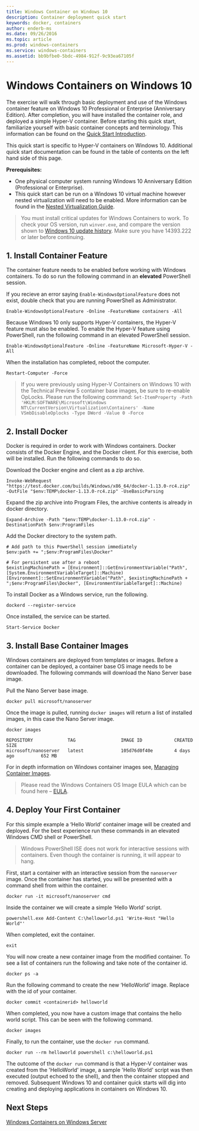 ```yaml
---
title: Windows Container on Windows 10
description: Container deployment quick start
keywords: docker, containers
author: enderb-ms
ms.date: 09/26/2016
ms.topic: article
ms.prod: windows-containers
ms.service: windows-containers
ms.assetid: bb9bfbe0-5bdc-4984-912f-9c93ea67105f
---
```


# Windows Containers on Windows 10

The exercise will walk through basic deployment and use of the Windows container feature on Windows 10 Professional or Enterprise (Anniversary Edition). After completion, you will have installed the container role, and deployed a simple Hyper-V container. Before starting this quick start, familiarize yourself with basic container concepts and terminology. This information can be found on the [Quick Start Introduction](./quick_start.md).

This quick start is specific to Hyper-V containers on Windows 10. Additional quick start documentation can be found in the table of contents on the left hand side of this page.

**Prerequisites:**

- One physical computer system running Windows 10 Anniversary Edition (Professional or Enterprise).   
- This quick start can be run on a Windows 10 virtual machine however nested virtualization will need to be enabled. More information can be found in the [Nested Virtualization Guide](https://msdn.microsoft.com/en-us/virtualization/hyperv_on_windows/user_guide/nesting).

> You must install critical updates for Windows Containers to work. 
> To check your OS version, run `winver.exe`, and compare the version shown to [Windows 10 update history](https://support.microsoft.com/en-us/help/12387/windows-10-update-history). 
> Make sure you have 14393.222 or later before continuing.

## 1. Install Container Feature

The container feature needs to be enabled before working with Windows containers. To do so run the following command in an **elevated** PowerShell session.

If you recieve an error saying `Enable-WindowsOptionalFeature` does not exist, double check that you are running PowerShell as Administrator.

```none
Enable-WindowsOptionalFeature -Online -FeatureName containers -All
```

Because Windows 10 only supports Hyper-V containers, the Hyper-V feature must also be enabled. To enable the Hyper-V feature using PowerShell, run the following command in an elevated PowerShell session.

```none
Enable-WindowsOptionalFeature -Online -FeatureName Microsoft-Hyper-V -All
```

When the installation has completed, reboot the computer.

```none
Restart-Computer -Force
```

> If you were previously using Hyper-V Containers on Windows 10 with the Technical Preview 5 container base images, be sure to re-enable OpLocks. Please run the following  command:  `Set-ItemProperty -Path 'HKLM:SOFTWARE\Microsoft\Windows NT\CurrentVersion\Virtualization\Containers' -Name VSmbDisableOplocks -Type DWord -Value 0 -Force`

## 2. Install Docker

Docker is required in order to work with Windows containers. Docker consists of the Docker Engine, and the Docker client. For this exercise, both will be installed. Run the following commands to do so.

Download the Docker engine and client as a zip archive.

```none
Invoke-WebRequest "https://test.docker.com/builds/Windows/x86_64/docker-1.13.0-rc4.zip" -OutFile "$env:TEMP\docker-1.13.0-rc4.zip" -UseBasicParsing
```

Expand the zip archive into Program Files, the archive contents is already in docker directory.

```none
Expand-Archive -Path "$env:TEMP\docker-1.13.0-rc4.zip" -DestinationPath $env:ProgramFiles
```

Add the Docker directory to the system path.

```none
# Add path to this PowerShell session immediately
$env:path += ";$env:ProgramFiles\Docker"

# For persistent use after a reboot
$existingMachinePath = [Environment]::GetEnvironmentVariable("Path",[System.EnvironmentVariableTarget]::Machine)
[Environment]::SetEnvironmentVariable("Path", $existingMachinePath + ";$env:ProgramFiles\Docker", [EnvironmentVariableTarget]::Machine)
```

To install Docker as a Windows service, run the following.

```none
dockerd --register-service
```

Once installed, the service can be started.

```none
Start-Service Docker
```

## 3. Install Base Container Images

Windows containers are deployed from templates or images. Before a container can be deployed, a container base OS image needs to be downloaded. The following commands will download the Nano Server base image.

Pull the Nano Server base image.

```none
docker pull microsoft/nanoserver
```

Once the image is pulled, running `docker images` will return a list of installed images, in this case the Nano Server image.

```none
docker images

REPOSITORY             TAG                 IMAGE ID            CREATED             SIZE
microsoft/nanoserver   latest              105d76d0f40e        4 days ago          652 MB
```

For in depth information on Windows container images see, [Managing Container Images](../management/manage_images.md).

> Please read the Windows Containers OS Image EULA which can be found here – [EULA](../Images_EULA.md).

## 4. Deploy Your First Container

For this simple example a ‘Hello World’ container image will be created and deployed. For the best experience run these commands in an elevated Windows CMD shell or PowerShell.

> Windows PowerShell ISE does not work for interactive sessions with containers. Even though the container is running, it will appear to hang.

First, start a container with an interactive session from the `nanoserver` image. Once the container has started, you will be presented with a command shell from within the container.  

```none
docker run -it microsoft/nanoserver cmd
```

Inside the container we will create a simple ‘Hello World’ script.

```none
powershell.exe Add-Content C:\helloworld.ps1 'Write-Host "Hello World"'
```   

When completed, exit the container.

```none
exit
```

You will now create a new container image from the modified container. To see a list of containers run the following and take note of the container id.

```none
docker ps -a
```

Run the following command to create the new ‘HelloWorld’ image. Replace <containerid> with the id of your container.

```none
docker commit <containerid> helloworld
```

When completed, you now have a custom image that contains the hello world script. This can be seen with the following command.

```none
docker images
```

Finally, to run the container, use the `docker run` command.

```none
docker run --rm helloworld powershell c:\helloworld.ps1
```

The outcome of the `docker run` command is that a Hyper-V container was created from the 'HelloWorld' image, a sample 'Hello World' script was then executed (output echoed to the shell), and then the container stopped and removed.
Subsequent Windows 10 and container quick starts will dig into creating and deploying applications in containers on Windows 10.

## Next Steps

[Windows Containers on Windows Server](./quick_start_windows_server.md)
